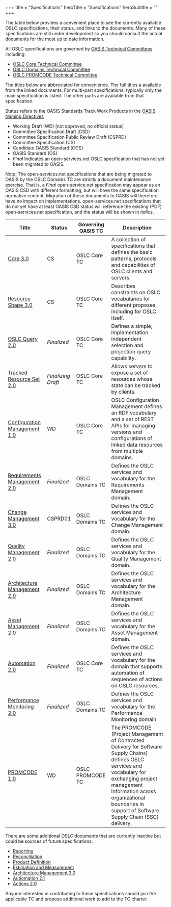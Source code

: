 +++
title = "Specifications"
heroTitle = "Specifications"
heroSubtitle = ""
+++

The table below provides a convenient place to see the currently available OSLC specifications, their status, and links to the documents.  Many of these specifications are still under development so you should consult the actual documents for the most up to date information.

All OSLC specifications are governed by [OASIS Technical Committees](http://www.oasis-oslc.org) including:

* [OSLC Core Technical Committee](https://www.oasis-open.org/committees/oslc-core)
* [OSLC Domains Technical Committee](https://www.oasis-open.org/committees/oslc-domains)
* [OSLC PROMCODE Technical Committee](https://www.oasis-open.org/committees/oslc-promcode)

The titles below are abbreviated for convenience. The full titles a available from the linked documents. For multi-part specifications, typically only the main specification is listed. The other parts are available from that specification.
 
Status refers to the OASIS Standards Track Work Products in the [OASIS Naming Directives](http://docs.oasis-open.org/specGuidelines/ndr/namingDirectives.html#stage)

* Working Draft (WD) \[not approved, no official status\]
* Committee Specification Draft (CSD)
* Committee Specification Public Review Draft (CSPRD)
* Committee Specification (CS)
* Candidate OASIS Standard (COS)
* OASIS Standard (OS)
* *Final* Indicates an open-services.net OSLC specification that has not yet been migrated to OASIS.

Note: The open-services.net specifications that are being migrated to OASIS by the OSLC Domains TC are strictly a document maintenance exercise. That is, a *Final* open-service.net specification may appear as an OASIS CSD with different formatting, but will have the same specification normative content. Migration of these documents to OASIS will therefore have no impact on implementations. open-services.net specifications that do not yet have at least OASIS CSD status will reference the existing (PDF) open-services.net specification, and the status will be shown in *italics*.


| Title | Status | Governing OASIS TC | Description |
|-------|--------|--------------------|-------------|
| [Core 3.0](http://docs.oasis-open.org/oslc-core/oslc-core/v3.0/oslc-core-v3.0-part1-overview.html) | CS | OSLC Core TC | A collection of specifications that defines the basic patterns, protocols and capabilities of OSLC clients and servers. |
| [Resource Shape 3.0](http://docs.oasis-open.org/oslc-core/oslc-core/v3.0/oslc-core-v3.0-part6-resource-shape.html) | CS | OSLC Core TC | Describes constraints on OSLC vocabularies for different proposes, including for OSLC itself. |
| [OSLC Query 2.0](https://www.oasis-open.org/committees/download.php/61059/OSLC%20Core%20Query.pdf) | *Finalized* | OSLC Core TC | Defines a simple, implementation independent selection and projection query capability. |
| [Tracked Resource Set 2.0](https://www.oasis-open.org/committees/download.php/61710/Tracked%20Resource%20Set%202.0.pdf)  | *Finalizing Draft* | OSLC Core TC | Allows servers to expose a set of resources whose state can be tracked by clients. |
| [Configuration Management 1.0](https://tools.oasis-open.org/version-control/browse/wsvn/oslc-core/trunk/specs/config/oslc-config-mgt.html) | WD | OSLC Core TC | OSLC Configuration Management defines an RDF vocabulary and a set of REST APIs for managing versions and configurations of linked data resources from multiple domains. |
| [Requirements Management 2.0](https://www.oasis-open.org/committees/download.php/61072/Requirements%20Management%202.0%20Final.pdf) | *Finalized* | OSLC Domains TC | Defines the OSLC services and vocabulary for the Requirements Management domain. |
| [Change Management 3.0](http://htmlpreview.github.io/?https://github.com/oasis-tcs/oslc-domains/blob/master/cm/change-mgt.html) | CSPRD01 | OSLC Domains TC | Defines the OSLC services and vocabulary for the Change Management domain. |
| [Quality Management 2.0](https://www.oasis-open.org/committees/download.php/61711/QmSpecificationV2.pdf) | *Finalized* | OSLC Domains TC | Defines the OSLC services and vocabulary for the Quality Management domain. |
| [Architecture Management 2.0](https://www.oasis-open.org/committees/download.php/61061/Architecture%20Management%202.0%20Final.pdf) | *Finalized* | OSLC Domains TC | Defines the OSLC services and vocabulary for the Architecture Management domain. |
| [Asset Management 2.0](https://www.oasis-open.org/committees/download.php/61063/Asset%20Management%202.0%20Final.pdf) | *Finalized* | OSLC Domains TC | Defines the OSLC services and vocabulary for the Asset Management domain. |
| [Automation 2.0](https://www.oasis-open.org/committees/download.php/61052/Automation%202.0%20Final.pdf) | *Finalized* | OSLC Core TC | Defines the OSLC services and vocabulary for the domain that supports automation of sequences of actions on OSLC resources. |
| [Performance Monitoring 2.0](https://www.oasis-open.org/committees/download.php/61067/Performance%20Monitoring%202.0%20Final.pdf) | *Finalized* | OSLC Domains TC | Defines the OSLC services and vocabulary for the Performance Monitoring domain. |  
| [PROMCODE 1.0](https://tools.oasis-open.org/version-control/browse/wsvn/oslc-promcode/WorkingDrafts/promcode-interface-v1.0-wd01_Chapter3.docx) | WD | OSLC PROMCODE TC | The PROMCODE (Project Management of Contracted Delivery for Software Supply Chains) defines OSLC services and vocabulary for exchanging project management information across organizational boundaries in support of Software Supply Chain (SSC) delivery. |        

There are some additional OSLC documents that are currently inactive but could be sources of future specifications:

* [Reporting](https://www.oasis-open.org/committees/document.php?document_id=61060&wg_abbrev=oslc-core)
* [Reconciliation](https://www.oasis-open.org/committees/document.php?document_id=61070&wg_abbrev=oslc-domains)
* [Product Definition](https://www.oasis-open.org/committees/document.php?document_id=61068&wg_abbrev=oslc-domains)
* [Estimation and Measurement](https://www.oasis-open.org/committees/document.php?document_id=61066&wg_abbrev=oslc-domains)
* [Architecture Management 3.0](https://www.oasis-open.org/committees/document.php?document_id=61062&wg_abbrev=oslc-domains)
* [Autiomation 2.1](https://www.oasis-open.org/committees/document.php?document_id=61053&wg_abbrev=oslc-core)
* [Actions 2.0](https://www.oasis-open.org/committees/document.php?document_id=61051&wg_abbrev=oslc-core)

Anyone interested in contributing to these specifications should join the applicable TC and propose additional work to add to the TC charter.